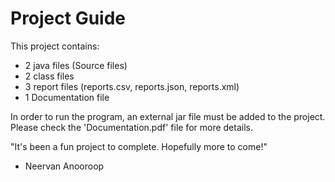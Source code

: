 # Project Guide

This project contains:

- 2 java files (Source files)
- 2 class files
- 3 report files (reports.csv, reports.json, reports.xml)
- 1 Documentation file

In order to run the program, an external jar file must be added to the project.
Please check the 'Documentation.pdf' file for more details.

"It's been a fun project to complete. Hopefully more to come!"

- Neervan Anooroop
